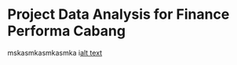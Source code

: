 # Project Data Analysis for Finance Performa Cabang
mskasmkasmkasmka
i[alt text](https://github.com/ahmadsupaidi11/Project-Data-Analysis-for-Finance-Performa-Cabang/blob/master/icons8-python-2048.png)
